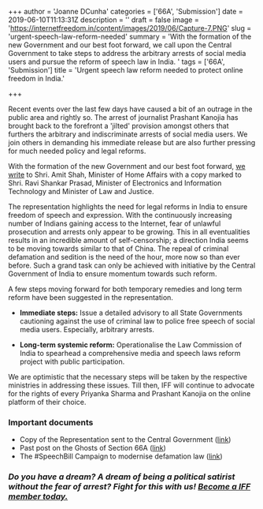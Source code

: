 +++
author = 'Joanne DCunha'
categories = ['66A', 'Submission']
date = 2019-06-10T11:13:31Z
description = ''
draft = false
image = 'https://internetfreedom.in/content/images/2019/06/Capture-7.PNG'
slug = 'urgent-speech-law-reform-needed'
summary = 'With the formation of the new Government and our best foot forward, we call upon the Central Government to take steps to address the arbitrary arrests of social media users and pursue the reform of speech law in India. '
tags = ['66A', 'Submission']
title = 'Urgent speech law reform needed to protect online freedom in India.'

+++


Recent events over the last few days have caused a bit of an outrage in the public area and rightly so. The arrest of journalist Prashant Kanojia has brought back to the forefront a 'jilted' provision amongst others that furthers the arbitrary and indiscriminate arrests of social media users. We join others in demanding his immediate release but are also further pressing for much needed policy and legal reforms.

With the formation of the new Government and our best foot forward, [we write](https://drive.google.com/open?id=1Ke55RM0qMIVDS-acqL2A15p-gi2wAS5s) to Shri. Amit Shah, Minister of Home Affairs with a copy marked to Shri. Ravi Shankar Prasad, Minister of Electronics and Information Technology and Minister of Law and Justice.

The representation highlights the need for legal reforms in India to ensure freedom of speech and expression. With the continuously increasing number of Indians gaining access to the Internet, fear of unlawful prosecution and arrests only appear to be growing. This in all eventualities results in an incredible amount of self-censorship; a direction India seems to be moving towards similar to that of China. The repeal of criminal defamation and sedition is the need of the hour, more now so than ever before. Such a grand task can only be achieved with initiative by the Central Government of India to ensure momentum towards such reform.

A few steps moving forward for both temporary remedies and long term reform have been suggested in the representation.

* **Immediate steps:** Issue a detailed advisory to all State Governments cautioning against the use of criminal law to police free speech of social media users. Especially, arbitrary arrests.

* **Long-term systemic reform:** Operationalise the Law Commission of India to spearhead a comprehensive media and speech laws reform project with public participation.

We are optimistic that the necessary steps will be taken by the respective ministries in addressing these issues. Till then, IFF will continue to advocate for the rights of every Priyanka Sharma and Prashant Kanojia on the online platform of their choice.

### Important documents

* Copy of the Representation sent to the Central Government ([link](https://drive.google.com/open?id=1Ke55RM0qMIVDS-acqL2A15p-gi2wAS5s))
* Past post on the Ghosts of Section 66A ([link](https://internetfreedom.in/phantom-sensations-of-66a/))
* The #SpeechBill Campaign to modernise defamation law ([link](http://speechbill.in/))

### _Do you have a dream? A dream of being a political satirist without the fear of arrest? Fight for this with us!_ [_Become a IFF member today._](https://internetfreedom.in/donate/)

